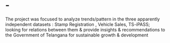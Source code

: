 # -
The project was focused to analyze trends/pattern in the three apparently independent datasets : Stamp Registration , Vehicle Sales, TS-iPASS; looking for relations between them &amp; provide insights &amp; recommendations to the Government of Telangana for sustainable growth &amp; development
